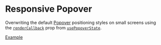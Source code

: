 # Responsive Popover

<p data-description>
  Overwriting the default <a href="/components/popover">Popover</a> positioning styles on small screens using the <a href="/api-reference/popover-state#rendercallback"><code>renderCallback</code></a> prop from <a href="/api-reference/popover-state"><code>usePopoverState</code></a>.
</p>

<a href="./index.tsx" data-playground>Example</a>
